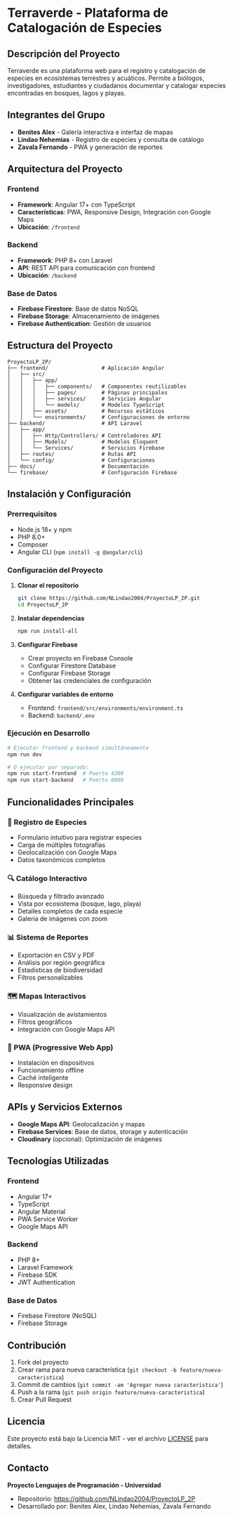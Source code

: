 # Terraverde - Plataforma de Catalogación de Especies

## Descripción del Proyecto

Terraverde es una plataforma web para el registro y catalogación de especies en ecosistemas terrestres y acuáticos. Permite a biólogos, investigadores, estudiantes y ciudadanos documentar y catalogar especies encontradas en bosques, lagos y playas.

## Integrantes del Grupo
- **Benites Alex** - Galería interactiva e interfaz de mapas
- **Lindao Nehemias** - Registro de especies y consulta de catálogo  
- **Zavala Fernando** - PWA y generación de reportes

## Arquitectura del Proyecto

### Frontend
- **Framework**: Angular 17+ con TypeScript
- **Características**: PWA, Responsive Design, Integración con Google Maps
- **Ubicación**: `/frontend`

### Backend  
- **Framework**: PHP 8+ con Laravel
- **API**: REST API para comunicación con frontend
- **Ubicación**: `/backend`

### Base de Datos
- **Firebase Firestore**: Base de datos NoSQL
- **Firebase Storage**: Almacenamiento de imágenes
- **Firebase Authentication**: Gestión de usuarios

## Estructura del Proyecto

```
ProyectoLP_2P/
├── frontend/                 # Aplicación Angular
│   ├── src/
│   │   ├── app/
│   │   │   ├── components/   # Componentes reutilizables
│   │   │   ├── pages/        # Páginas principales
│   │   │   ├── services/     # Servicios Angular
│   │   │   └── models/       # Modelos TypeScript
│   │   ├── assets/           # Recursos estáticos
│   │   └── environments/     # Configuraciones de entorno
├── backend/                  # API Laravel
│   ├── app/
│   │   ├── Http/Controllers/ # Controladores API
│   │   ├── Models/           # Modelos Eloquent
│   │   └── Services/         # Servicios Firebase
│   ├── routes/               # Rutas API
│   └── config/               # Configuraciones
├── docs/                     # Documentación
└── firebase/                 # Configuración Firebase
```

## Instalación y Configuración

### Prerrequisitos
- Node.js 18+ y npm
- PHP 8.0+
- Composer
- Angular CLI (`npm install -g @angular/cli`)

### Configuración del Proyecto

1. **Clonar el repositorio**
   ```bash
   git clone https://github.com/NLindao2004/ProyectoLP_2P.git
   cd ProyectoLP_2P
   ```

2. **Instalar dependencias**
   ```bash
   npm run install-all
   ```

3. **Configurar Firebase**
   - Crear proyecto en Firebase Console
   - Configurar Firestore Database
   - Configurar Firebase Storage
   - Obtener las credenciales de configuración

4. **Configurar variables de entorno**
   - Frontend: `frontend/src/environments/environment.ts`
   - Backend: `backend/.env`

### Ejecución en Desarrollo

```bash
# Ejecutar frontend y backend simultáneamente
npm run dev

# O ejecutar por separado:
npm run start-frontend  # Puerto 4200
npm run start-backend   # Puerto 8000
```

## Funcionalidades Principales

### 🌱 Registro de Especies
- Formulario intuitivo para registrar especies
- Carga de múltiples fotografías
- Geolocalización con Google Maps
- Datos taxonómicos completos

### 🔍 Catálogo Interactivo
- Búsqueda y filtrado avanzado
- Vista por ecosistema (bosque, lago, playa)
- Detalles completos de cada especie
- Galería de imágenes con zoom

### 📊 Sistema de Reportes
- Exportación en CSV y PDF
- Análisis por región geográfica
- Estadísticas de biodiversidad
- Filtros personalizables

### 🗺️ Mapas Interactivos
- Visualización de avistamientos
- Filtros geográficos
- Integración con Google Maps API

### 📱 PWA (Progressive Web App)
- Instalación en dispositivos
- Funcionamiento offline
- Caché inteligente
- Responsive design

## APIs y Servicios Externos

- **Google Maps API**: Geolocalización y mapas
- **Firebase Services**: Base de datos, storage y autenticación
- **Cloudinary** (opcional): Optimización de imágenes

## Tecnologías Utilizadas

### Frontend
- Angular 17+
- TypeScript
- Angular Material
- PWA Service Worker
- Google Maps API

### Backend
- PHP 8+
- Laravel Framework
- Firebase SDK
- JWT Authentication

### Base de Datos
- Firebase Firestore (NoSQL)
- Firebase Storage

## Contribución

1. Fork del proyecto
2. Crear rama para nueva característica (`git checkout -b feature/nueva-caracteristica`)
3. Commit de cambios (`git commit -am 'Agregar nueva característica'`)
4. Push a la rama (`git push origin feature/nueva-caracteristica`)
5. Crear Pull Request

## Licencia

Este proyecto está bajo la Licencia MIT - ver el archivo [LICENSE](LICENSE) para detalles.

## Contacto

**Proyecto Lenguajes de Programación - Universidad**
- Repositorio: https://github.com/NLindao2004/ProyectoLP_2P
- Desarrollado por: Benites Alex, Lindao Nehemias, Zavala Fernando